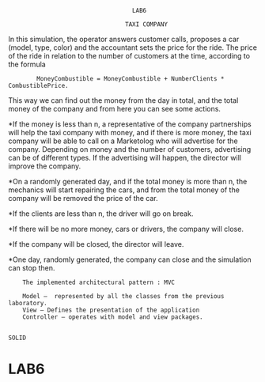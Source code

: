                                        LAB6

                                     TAXI COMPANY
				     
 In this simulation, the operator answers customer calls, proposes a car (model, type, color) and the accountant sets the price for the ride. The price of the ride in relation to the number of customers at the time, according to the formula
 
	 		MoneyCombustible = MoneyCombustible + NumberClients * CombustiblePrice.
This way we can find out the money from the day in total, and the total money of the company and from here you can see some actions. 

*If the money is less than n, a representative of the company partnerships will help the taxi company with money, and if there is more money, the taxi company will be able to call on a Marketolog who will advertise for the company. Depending on money and the number of customers, advertising can be of different types. If the advertising will happen, the director will improve the company.

*On a randomly generated day, and if the total money is more than n, the mechanics will start repairing the cars, and from the total money of the company will be removed the price of the car.

*If the clients are less than n, the driver will go on break.

*If there will be no more money, cars or drivers, the company will close.

*If the company will be closed, the director will leave.

*One day, randomly generated, the company can close and the simulation can stop then.

		The implemented architectural pattern : MVC
		
		Model —  represented by all the classes from the previous laboratory.
		View — Defines the presentation of the application
		Controller — operates with model and view packages.

		
	SOLID
# LAB6
